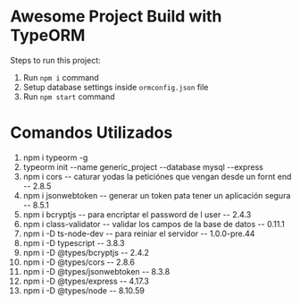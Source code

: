 # Awesome Project Build with TypeORM

Steps to run this project:

1. Run `npm i` command
2. Setup database settings inside `ormconfig.json` file
3. Run `npm start` command


# Comandos Utilizados

1. npm i typeorm -g
2. typeorm init --name generic_project --database mysql --express
3. npm i cors -- caturar yodas la peticiónes que vengan desde un fornt end -- 2.8.5
4. npm i jsonwebtoken -- generar un token pata tener un aplicación segura -- 8.5.1
5. npm i bcryptjs -- para encriptar el password de l user -- 2.4.3
6. npm i class-validator -- validar los campos de la base de datos -- 0.11.1
7. npm i -D ts-node-dev -- para reiniar el servidor -- 1.0.0-pre.44
8. npm i -D typescript -- 3.8.3
9. npm i -D @types/bcryptjs -- 2.4.2
9. npm i -D @types/cors -- 2.8.6
9. npm i -D @types/jsonwebtoken -- 8.3.8
9. npm i -D @types/express -- 4.17.3
9. npm i -D @types/node -- 8.10.59